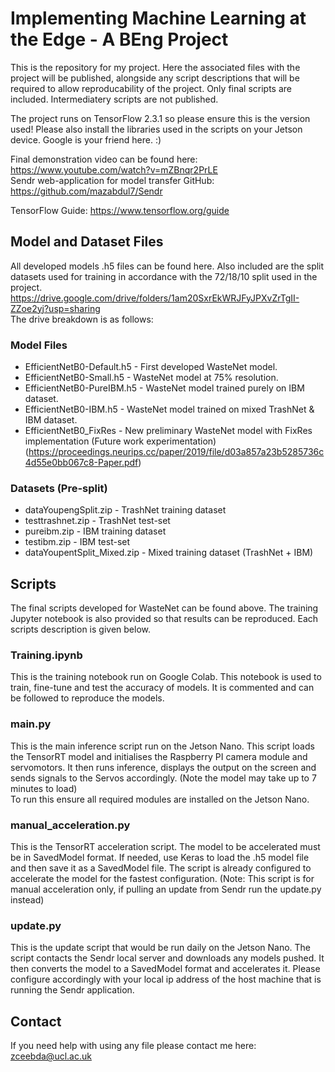 # Implementing Machine Learning at the Edge - A BEng Project
This is the repository for my project. Here the associated files with the project will be published, alongside any script descriptions that will be required to allow reproducability of the project. Only final scripts are included. Intermediatery scripts are not published.   
  
The project runs on TensorFlow 2.3.1 so please ensure this is the version used! Please also install the libraries used in the scripts on your Jetson device. Google is your friend here. :)    
  
Final demonstration video can be found here: https://www.youtube.com/watch?v=mZBnqr2PrLE  
Sendr web-application for model transfer GitHub: https://github.com/mazabdul7/Sendr    
  
TensorFlow Guide: https://www.tensorflow.org/guide

## Model and Dataset Files
All developed models .h5 files can be found here. Also included are the split datasets used for training in accordance with the 72/18/10 split used in the project.  
https://drive.google.com/drive/folders/1am20SxrEkWRJFyJPXvZrTgII-ZZoe2yj?usp=sharing    
The drive breakdown is as follows: 
### Model Files
- EfficientNetB0-Default.h5 - First developed WasteNet model.
- EfficientNetB0-Small.h5 - WasteNet model at 75% resolution.
- EfficientNetB0-PureIBM.h5 - WasteNet model trained purely on IBM dataset.
- EfficientNetB0-IBM.h5 - WasteNet model trained on mixed TrashNet & IBM dataset.
- EfficientNetB0_FixRes - New preliminary WasteNet model with FixRes implementation (Future work experimentation) (https://proceedings.neurips.cc/paper/2019/file/d03a857a23b5285736c4d55e0bb067c8-Paper.pdf)
### Datasets (Pre-split)
- dataYoupengSplit.zip - TrashNet training dataset
- testtrashnet.zip - TrashNet test-set
- pureibm.zip - IBM training dataset
- testibm.zip - IBM test-set
- dataYoupentSplit_Mixed.zip - Mixed training dataset (TrashNet + IBM)

## Scripts
The final scripts developed for WasteNet can be found above. The training Jupyter notebook is also provided so that results can be reproduced. Each scripts description is given below.

### Training.ipynb
This is the training notebook run on Google Colab. This notebook is used to train, fine-tune and test the accuracy of models. It is commented and can be followed to reproduce the models.

### main.py
This is the main inference script run on the Jetson Nano. This script loads the TensorRT model and initialises the Raspberry PI camera module and servomotors. It then runs inference, displays the output on the screen and sends signals to the Servos accordingly. (Note the model may take up to 7 minutes to load)    
To run this ensure all required modules are installed on the Jetson Nano.

### manual_acceleration.py
This is the TensorRT acceleration script. The model to be accelerated must be in SavedModel format. If needed, use Keras to load the .h5 model file and then save it as a SavedModel file. The script is already configured to accelerate the model for the fastest configuration. (Note: This script is for manual acceleration only, if pulling an update from Sendr run the update.py instead)

### update.py
This is the update script that would be run daily on the Jetson Nano. The script contacts the Sendr local server and downloads any models pushed. It then converts the model to a SavedModel format and accelerates it. Please configure accordingly with your local ip address of the host machine that is running the Sendr application. 

## Contact
If you need help with using any file please contact me here: zceebda@ucl.ac.uk
